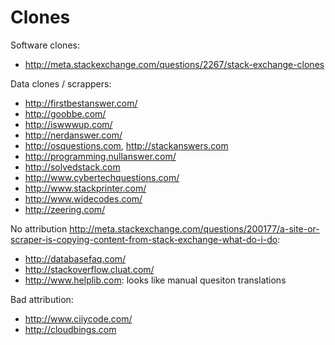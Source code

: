 # Clones

Software clones:

- <http://meta.stackexchange.com/questions/2267/stack-exchange-clones>

Data clones / scrappers:

- <http://firstbestanswer.com/>
- <http://goobbe.com/>
- <http://iswwwup.com/>
- <http://nerdanswer.com/>
- <http://osquestions.com>, <http://stackanswers.com>
- <http://programming.nullanswer.com/>
- <http://solvedstack.com>
- <http://www.cybertechquestions.com/>
- <http://www.stackprinter.com/>
- <http://www.widecodes.com/>
- <http://zeering.com/>

No attribution <http://meta.stackexchange.com/questions/200177/a-site-or-scraper-is-copying-content-from-stack-exchange-what-do-i-do>:

- <http://databasefaq.com/>
- <http://stackoverflow.cluat.com/>
- <http://www.helplib.com>: looks like manual quesiton translations

Bad attribution:

- <http://www.ciiycode.com/>
- <http://cloudbings.com>
